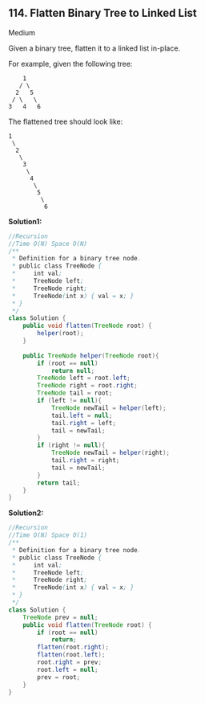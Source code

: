 ## 114. Flatten Binary Tree to Linked List

Medium

Given a binary tree, flatten it to a linked list in-place.

For example, given the following tree:

```
    1
   / \
  2   5
 / \   \
3   4   6
```

The flattened tree should look like:

```
1
 \
  2
   \
    3
     \
      4
       \
        5
         \
          6
```

**Solution1:**

```java
//Recursion
//Time O(N) Space O(N)
/**
 * Definition for a binary tree node.
 * public class TreeNode {
 *     int val;
 *     TreeNode left;
 *     TreeNode right;
 *     TreeNode(int x) { val = x; }
 * }
 */
class Solution {
    public void flatten(TreeNode root) {
        helper(root);
    }
    
    public TreeNode helper(TreeNode root){
        if (root == null)
            return null;
        TreeNode left = root.left;
        TreeNode right = root.right;
        TreeNode tail = root;
        if (left != null){
            TreeNode newTail = helper(left);
            tail.left = null;
            tail.right = left;
            tail = newTail;
        }
        if (right != null){
            TreeNode newTail = helper(right);
            tail.right = right;
            tail = newTail;
        }
        return tail;
    }
}
```

**Solution2:**

```java
//Recursion
//Time O(N) Space O(1)
/**
 * Definition for a binary tree node.
 * public class TreeNode {
 *     int val;
 *     TreeNode left;
 *     TreeNode right;
 *     TreeNode(int x) { val = x; }
 * }
 */
class Solution {
    TreeNode prev = null;
    public void flatten(TreeNode root) {
        if (root == null)
            return;
        flatten(root.right);
        flatten(root.left);
        root.right = prev;
        root.left = null;
        prev = root;
    }
}
```

